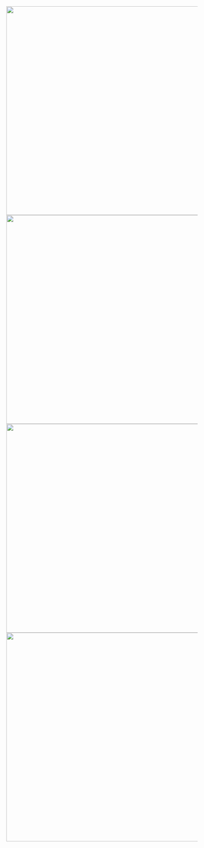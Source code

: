 
<img src = "https://github.com/sujal-pandit/timetable_app/assets/118412204/aa14bf63-78d1-479b-bf49-7ea86d9e7b9b" height="550">
<img src ="https://github.com/sujal-pandit/timetable_app/assets/118412204/a02f57bc-b6e7-42b6-9a5f-1e611b9dbb37" height="550">
<img src = "https://github.com/sujal-pandit/timetable_app/assets/118412204/4b8c54ef-1f9c-47c9-adfa-2b0a13576737" height ="550">
<img src = "https://github.com/sujal-pandit/timetable_app/assets/118412204/572d062f-d46d-48f7-bd1a-863cf4ff0e63" height = "550">



